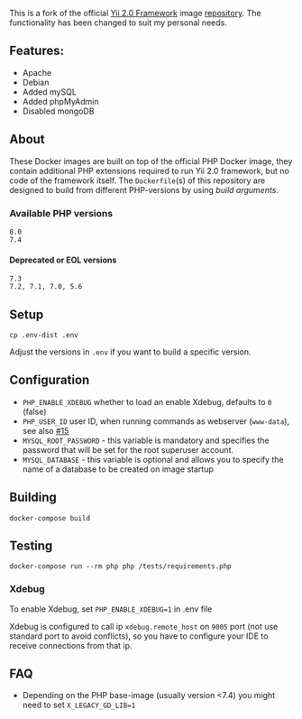 This is a fork of the official  [Yii 2.0 Framework](http://www.yiiframework.com/) image [repository](https://github.com/yiisoft/yii2-docker). The functionality has been changed to suit my personal needs.

## Features:
- Apache
- Debian
- Added mySQL
- Added phpMyAdmin
- Disabled mongoDB

## About

These Docker images are built on top of the official PHP Docker image, they contain additional PHP extensions required to run Yii 2.0 framework, but no code of the framework itself.
The `Dockerfile`(s) of this repository are designed to build from different PHP-versions by using *build arguments*.

### Available PHP versions

```
8.0
7.4 
```

#### Deprecated or EOL versions

```
7.3
7.2, 7.1, 7.0, 5.6
```

## Setup

    cp .env-dist .env

Adjust the versions in `.env` if you want to build a specific version.

## Configuration

- `PHP_ENABLE_XDEBUG` whether to load an enable Xdebug, defaults to `0` (false)
- `PHP_USER_ID` user ID, when running commands as webserver (`www-data`), see also [#15](https://github.com/yiisoft/yii2-docker/issues/15)
- `MYSQL_ROOT_PASSWORD` - this variable is mandatory and specifies the password that will be set for the root superuser account.
- `MYSQL_DATABASE` - this variable is optional and allows you to specify the name of a database to be created on image startup

## Building

    docker-compose build

## Testing

    docker-compose run --rm php php /tests/requirements.php

### Xdebug

To enable Xdebug, set `PHP_ENABLE_XDEBUG=1` in .env file

Xdebug is configured to call ip `xdebug.remote_host` on `9005` port (not use standard port to avoid conflicts),
so you have to configure your IDE to receive connections from that ip.

## FAQ

- Depending on the PHP base-image (usually version <7.4) you might need to set `X_LEGACY_GD_LIB=1`
